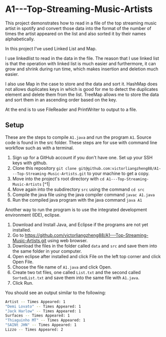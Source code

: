 # A1---Top-Streaming-Music-Artists

This project demonstrates how to read in a file of the top streaming music artist in spotify and convert those data into the format of the number of times the artist appeared on the list and also sorted it by their names alphabetically.

In this project I've used Linked List and Map.

I use linkedlist to read in the data in the file. The reason that I use linked list is that the operation 
with linked list is much easier and furthermore, it can grow and shrink during run time,
which makes insertion and deletion much easier.

I also use Map in the case to store and the data and sort it.
HashMap does not allows duplicates keys in which is good for me to detect the duplicates element and delete them from the list.
TreeMap allows me to store the data and sort them in an ascending order based on the key.

At the end is to use FileReader and PrintWriter to output to a file.

## Setup

These are the steps to compile `A1.java` and run the program `A1`. Source code is found in the src folder. These steps are for use with command line workflow such as with a terminal.

1. Sign up for a GitHub account if you don't have one. Set up your SSH keys with github.
2. Clone this repository `git clone git@github.com:victorliangzheng88/A1---Top-Streaming-Music-Artists.git` to your machine to get a copy.
3. Move into the project's root directory with `cd A1---Top-Streaming-Music-Artists` [^1]
4. Move again into the subdirectory `src` using the command `cd src`
5. Compile the java file using the java compiler command `javac A1.java`
6. Run the compiled java program with the java command `java A1`

Another way to run the program is to use the integrated development environment (IDE), eclipse.

1. Download and Install Java, and Eclipse if the programs are not yet installed.
2. Go to https://github.com/victorliangzheng88/A1---Top-Streaming-Music-Artists.git using web browser.
3. Download the files in the folder called `data` and `src` and save them into the same folder in your computer.
4. Open eclipse after installed and click File on the left top corner and click Open File.
5. Choose the file name of `A1.java` and click Open.
6. Create two txt files, one called `List.txt` and the second called `SortedList.txt` and save them into the same file with `A1.java`. 
7. Click Run.

You should see an output similar to the following:

```sh
Artist -- Times Appeared: 1
"Demi Lovato" -- Times Appeared: 1
"Jack Harlow" -- Times Appeared: 1
Surfaces -- Times Appeared: 1
"Thiaguinho MT" -- Times Appeared: 1
"SAINt JHN" -- Times Appeared: 1
Lizzo -- Times Appeared: 2
```
